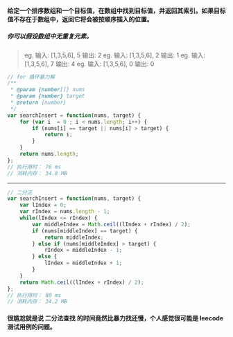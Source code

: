 #### 给定一个排序数组和一个目标值，在数组中找到目标值，并返回其索引。如果目标值不存在于数组中，返回它将会被按顺序插入的位置。
##### 你可以假设数组中无重复元素。
> eg. 输入: [1,3,5,6], 5  输出: 2
> eg. 输入: [1,3,5,6], 2  输出: 1
> eg. 输入: [1,3,5,6], 7  输出: 4
> eg. 输入: [1,3,5,6], 0  输出: 0

```javascript
// for 循环暴力解
/**
 * @param {number[]} nums
 * @param {number} target
 * @return {number}
 */
var searchInsert = function(nums, target) {
    for (var i  = 0 ; i < nums.length; i++) {
        if (nums[i] == target || nums[i] > target) {
            return i;
        }
    }
    return nums.length;
};
// 执行用时： 76 ms
// 消耗内存： 34.8 MB
```

---
```javascript
// 二分法
var searchInsert = function(nums, target) {
    var lIndex = 0;
    var rIndex = nums.length - 1;
    while(lIndex <= rIndex) {
        var middleIndex = Math.ceil((lIndex + rIndex) / 2);
        if (nums[middleIndex] == target) {
            return middleIndex;
        } else if (nums[middleIndex] > target) {
            rIndex = middleIndex - 1;
        } else {
            lIndex = middleIndex + 1;
        }
    }
    return Math.ceil((lIndex + rIndex) / 2);
};
// 执行用时： 80 ms
// 消耗内存： 34.2 MB
```

#### 很尴尬就是说 二分法查找 的时间竟然比暴力找还慢，个人感觉很可能是 leecode 测试用例的问题。